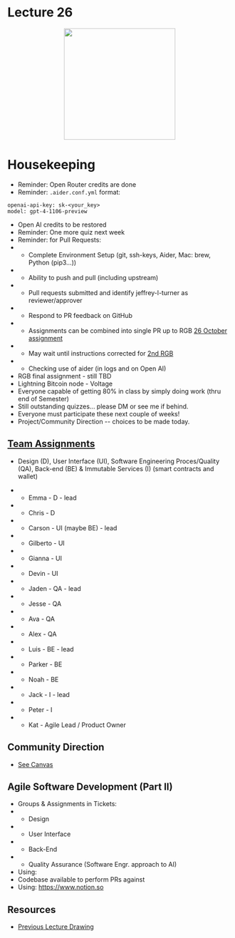 # Lecture 26

<div align="center">
  <img src="./Bitcoin_dating_DApp.png.png" width="250" height="250" />
</div>

# Housekeeping

- Reminder: Open Router credits are done
- Reminder: `.aider.conf.yml` format:
```
openai-api-key: sk-<your_key>
model: gpt-4-1106-preview
```
- Open AI credits to be restored 
- Reminder: One more quiz next week 
- Reminder: for Pull Requests:
- * Complete Environment Setup (git, ssh-keys, Aider, Mac: brew, Python (pip3...))
- * Ability to push and pull (including upstream)
- * Pull requests submitted and identify jeffrey-l-turner as reviewer/approver
- * Respond to PR feedback on GitHub
- * Assignments can be combined into single PR up to RGB [26 October assignment](../assignments/26_Oct_2023.md)
- * May wait until instructions corrected for [2nd RGB](../assignments/31_Oct_2023.md)
- * Checking use of aider (in logs and on Open AI)
- RGB final assignment - still TBD
- Lightning Bitcoin node - Voltage
- Everyone capable of getting 80% in class by simply doing work (thru end of Semester) 
- Still outstanding quizzes... please DM or see me if behind.
- Everyone must participate these next couple of weeks!
- Project/Community Direction -- choices to be made today.

## [Team Assignments](../Dating-DApp/data_ideation.excalidraw)

- Design (D), User Interface (UI), Software Engineering Proces/Quality (QA), Back-end (BE) & Immutable Services (I) (smart contracts and wallet) 
- * Emma - D - lead
- * Chris - D

- * Carson - UI (maybe BE) - lead
- * Gilberto - UI
- * Gianna - UI
- * Devin - UI

- * Jaden - QA - lead
- * Jesse - QA
- * Ava - QA
- * Alex - QA

- * Luis - BE - lead
- * Parker - BE
- * Noah - BE

- * Jack - I - lead
- * Peter - I

- * Kat - Agile Lead / Product Owner

## Community Direction

- [See Canvas](https://discord.com/channels/1146585995765100554/1174772083549536256/1179847272142483588)

## Agile Software Development (Part II)

- Groups & Assignments in Tickets:
- * Design
- * User Interface
- * Back-End
- * Quality Assurance (Software Engr. approach to AI)
- Using: 
- Codebase available to perform PRs against
- Using: https://www.notion.so

## Resources

* [Previous Lecture Drawing](../Dating-DApp/data_ideation.png)
